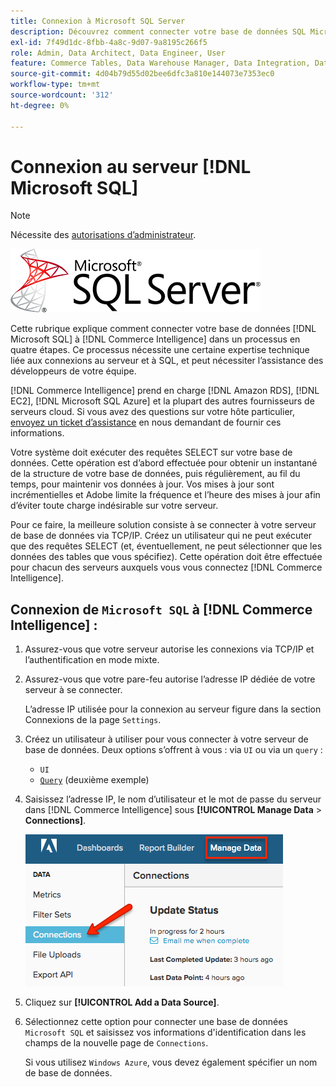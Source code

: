 ```yaml
---
title: Connexion à Microsoft SQL Server
description: Découvrez comment connecter votre base de données SQL Microsoft à  [!DNL Commerce Intelligence]  en quatre étapes.
exl-id: 7f49d1dc-8fbb-4a8c-9d07-9a8195c266f5
role: Admin, Data Architect, Data Engineer, User
feature: Commerce Tables, Data Warehouse Manager, Data Integration, Data Import/Export, SQL Report Builder
source-git-commit: 4d04b79d55d02bee6dfc3a810e144073e7353ec0
workflow-type: tm+mt
source-wordcount: '312'
ht-degree: 0%

---
```


# Connexion au serveur [!DNL Microsoft SQL]

>[!NOTE]
>
>Nécessite des [autorisations d’administrateur](../../../administrator/user-management/user-management.md).

![Logo SQL Server de Microsoft](../../../assets/MicrosoftSQLServer-logo.png)

Cette rubrique explique comment connecter votre base de données [!DNL Microsoft SQL] à [!DNL Commerce Intelligence] dans un processus en quatre étapes. Ce processus nécessite une certaine expertise technique liée aux connexions au serveur et à SQL, et peut nécessiter l’assistance des développeurs de votre équipe.

[!DNL Commerce Intelligence] prend en charge [!DNL Amazon RDS], [!DNL EC2], [!DNL Microsoft SQL Azure] et la plupart des autres fournisseurs de serveurs cloud. Si vous avez des questions sur votre hôte particulier, [envoyez un ticket d’assistance](https://experienceleague.adobe.com/docs/commerce-knowledge-base/kb/troubleshooting/miscellaneous/mbi-service-policies.html) en nous demandant de fournir ces informations.

Votre système doit exécuter des requêtes SELECT sur votre base de données. Cette opération est d’abord effectuée pour obtenir un instantané de la structure de votre base de données, puis régulièrement, au fil du temps, pour maintenir vos données à jour. Vos mises à jour sont incrémentielles et Adobe limite la fréquence et l’heure des mises à jour afin d’éviter toute charge indésirable sur votre serveur.

Pour ce faire, la meilleure solution consiste à se connecter à votre serveur de base de données via TCP/IP. Créez un utilisateur qui ne peut exécuter que des requêtes SELECT (et, éventuellement, ne peut sélectionner que les données des tables que vous spécifiez). Cette opération doit être effectuée pour chacun des serveurs auxquels vous vous connectez [!DNL Commerce Intelligence].

## Connexion de `Microsoft SQL` à [!DNL Commerce Intelligence] :

1. Assurez-vous que votre serveur autorise les connexions via TCP/IP et l’authentification en mode mixte.

1. Assurez-vous que votre pare-feu autorise l’adresse IP dédiée de votre serveur à se connecter.

   L’adresse IP utilisée pour la connexion au serveur figure dans la section Connexions de la page `Settings`.

1. Créez un utilisateur à utiliser pour vous connecter à votre serveur de base de données. Deux options s’offrent à vous : via `UI` ou via un `query` :
   * `UI`
   * [`Query`](http://sqlserverplanet.com/security/add-user) (deuxième exemple)

1. Saisissez l’adresse IP, le nom d’utilisateur et le mot de passe du serveur dans [!DNL Commerce Intelligence] sous **[!UICONTROL Manage Data** > **Connections]**.

   ![Page Gérer les connexions de données affichant les intégrations de bases de données](../../../assets/manage-data-connections.png)

1. Cliquez sur **[!UICONTROL Add a Data Source]**.

1. Sélectionnez cette option pour connecter une base de données `Microsoft SQL` et saisissez vos informations d&#39;identification dans les champs de la nouvelle page de `Connections`.

   Si vous utilisez `Windows Azure`, vous devez également spécifier un nom de base de données.
